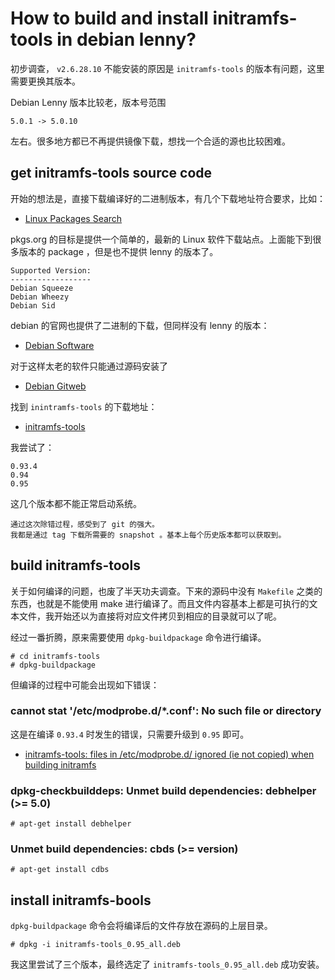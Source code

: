 # How to build and install initramfs-tools in debian lenny?
初步调查， `v2.6.28.10` 不能安装的原因是 `initramfs-tools` 的版本有问题，这里需要更换其版本。

Debian Lenny 版本比较老，版本号范围

	5.0.1 -> 5.0.10

左右。很多地方都已不再提供镜像下载，想找一个合适的源也比较困难。

## get initramfs-tools source code
开始的想法是，直接下载编译好的二进制版本，有几个下载地址符合要求，比如：

 * [Linux Packages Search](http://pkgs.org)

pkgs.org 的目标是提供一个简单的，最新的 Linux 软件下载站点。上面能下到很多版本的 package ，但是也不提供 lenny 的版本了。

	Supported Version:
	------------------
	Debian Squeeze
	Debian Wheezy
	Debian Sid

debian 的官网也提供了二进制的下载，但同样没有 lenny 的版本：

 * [Debian Software](http://www.debian.org/distrib/packages)

对于这样太老的软件只能通过源码安装了

 * [Debian Gitweb](http://anonscm.debian.org/gitweb/)

找到 `inintramfs-tools` 的下载地址：

 * [initramfs-tools](http://anonscm.debian.org/gitweb/?p=kernel/initramfs-tools.git;a=summary)

我尝试了：

	0.93.4
	0.94
	0.95

这几个版本都不能正常启动系统。

	通过这次除错过程，感受到了 git 的强大。
	我都是通过 tag 下载所需要的 snapshot 。基本上每个历史版本都可以获取到。

## build initramfs-tools
关于如何编译的问题，也废了半天功夫调查。下来的源码中没有 `Makefile` 之类的东西，也就是不能使用 make 进行编译了。而且文件内容基本上都是可执行的文本文件，我开始还以为直接将对应文件拷贝到相应的目录就可以了呢。

经过一番折腾，原来需要使用 `dpkg-buildpackage` 命令进行编译。

	# cd initramfs-tools
	# dpkg-buildpackage

但编译的过程中可能会出现如下错误：

### cannot stat '/etc/modprobe.d/*.conf': No such file or directory
这是在编译 `0.93.4` 时发生的错误，只需要升级到 `0.95` 即可。

 * [initramfs-tools: files in /etc/modprobe.d/ ignored (ie not copied) when building initramfs](http://bugs.debian.org/cgi-bin/bugreport.cgi?bug=577981#24)

### dpkg-checkbuilddeps: Unmet build dependencies: debhelper (>= 5.0)

	# apt-get install debhelper

### Unmet build dependencies: cbds (>= version)

	# apt-get install cdbs

## install initramfs-bools
`dpkg-buildpackage` 命令会将编译后的文件存放在源码的上层目录。

	# dpkg -i initramfs-tools_0.95_all.deb

我这里尝试了三个版本，最终选定了 `initramfs-tools_0.95_all.deb` 成功安装。

